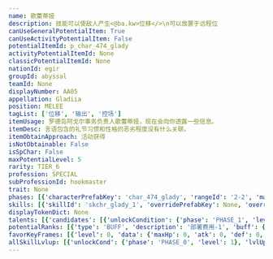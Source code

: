 ```yaml
---
name: 歌蕾蒂娅
description: 技能可以使敌人产生<@ba.kw>位移</>\n可以放置于远程位
canUseGeneralPotentialItem: True
canUseActivityPotentialItem: False
potentialItemId: p_char_474_glady
activityPotentialItemId: None
classicPotentialItemId: None
nationId: egir
groupId: abyssal
teamId: None
displayNumber: AA05
appellation: Gladiia
position: MELEE
tagList: ['位移', '输出', '控场']
itemUsage: 罗德岛阿戈尔事务负责人歌蕾蒂娅，现在会向你透露一些信息。
itemDesc: 言语包含的礼节习惯和性格的恶劣程度没有什么关联。
itemObtainApproach: 活动获得
isNotObtainable: False
isSpChar: False
maxPotentialLevel: 5
rarity: TIER_6
profession: SPECIAL
subProfessionId: hookmaster
trait: None
phases: [{'characterPrefabKey': 'char_474_glady', 'rangeId': '2-2', 'maxLevel': 50, 'attributesKeyFrames': [{'level': 1, 'data': {'maxHp': 999, 'atk': 344, 'def': 144, 'magicResistance': 0.0, 'cost': 14, 'blockCnt': 2, 'moveSpeed': 1.0, 'attackSpeed': 100.0, 'baseAttackTime': 1.8, 'respawnTime': 80, 'hpRecoveryPerSec': 0.0, 'spRecoveryPerSec': 1.0, 'maxDeployCount': 1, 'maxDeckStackCnt': 0, 'tauntLevel': 0, 'massLevel': 0, 'baseForceLevel': 0, 'stunImmune': False, 'silenceImmune': False, 'sleepImmune': False, 'frozenImmune': False, 'levitateImmune': False}}, {'level': 50, 'data': {'maxHp': 1350, 'atk': 492, 'def': 213, 'magicResistance': 0.0, 'cost': 14, 'blockCnt': 2, 'moveSpeed': 1.0, 'attackSpeed': 100.0, 'baseAttackTime': 1.8, 'respawnTime': 80, 'hpRecoveryPerSec': 0.0, 'spRecoveryPerSec': 1.0, 'maxDeployCount': 1, 'maxDeckStackCnt': 0, 'tauntLevel': 0, 'massLevel': 0, 'baseForceLevel': 0, 'stunImmune': False, 'silenceImmune': False, 'sleepImmune': False, 'frozenImmune': False, 'levitateImmune': False}}], 'evolveCost': None}, {'characterPrefabKey': 'char_474_glady', 'rangeId': '3-2', 'maxLevel': 80, 'attributesKeyFrames': [{'level': 1, 'data': {'maxHp': 1350, 'atk': 492, 'def': 213, 'magicResistance': 0.0, 'cost': 16, 'blockCnt': 2, 'moveSpeed': 1.0, 'attackSpeed': 100.0, 'baseAttackTime': 1.8, 'respawnTime': 80, 'hpRecoveryPerSec': 0.0, 'spRecoveryPerSec': 1.0, 'maxDeployCount': 1, 'maxDeckStackCnt': 0, 'tauntLevel': 0, 'massLevel': 0, 'baseForceLevel': 0, 'stunImmune': False, 'silenceImmune': False, 'sleepImmune': False, 'frozenImmune': False, 'levitateImmune': False}}, {'level': 80, 'data': {'maxHp': 1754, 'atk': 640, 'def': 281, 'magicResistance': 0.0, 'cost': 16, 'blockCnt': 2, 'moveSpeed': 1.0, 'attackSpeed': 100.0, 'baseAttackTime': 1.8, 'respawnTime': 80, 'hpRecoveryPerSec': 0.0, 'spRecoveryPerSec': 1.0, 'maxDeployCount': 1, 'maxDeckStackCnt': 0, 'tauntLevel': 0, 'massLevel': 0, 'baseForceLevel': 0, 'stunImmune': False, 'silenceImmune': False, 'sleepImmune': False, 'frozenImmune': False, 'levitateImmune': False}}], 'evolveCost': [{'id': '3281', 'count': 5, 'type': 'MATERIAL'}, {'id': '30052', 'count': 7, 'type': 'MATERIAL'}, {'id': '30022', 'count': 4, 'type': 'MATERIAL'}]}, {'characterPrefabKey': 'char_474_glady', 'rangeId': '3-2', 'maxLevel': 90, 'attributesKeyFrames': [{'level': 1, 'data': {'maxHp': 1754, 'atk': 640, 'def': 281, 'magicResistance': 0.0, 'cost': 16, 'blockCnt': 2, 'moveSpeed': 1.0, 'attackSpeed': 100.0, 'baseAttackTime': 1.8, 'respawnTime': 80, 'hpRecoveryPerSec': 0.0, 'spRecoveryPerSec': 1.0, 'maxDeployCount': 1, 'maxDeckStackCnt': 0, 'tauntLevel': 0, 'massLevel': 0, 'baseForceLevel': 0, 'stunImmune': False, 'silenceImmune': False, 'sleepImmune': False, 'frozenImmune': False, 'levitateImmune': False}}, {'level': 90, 'data': {'maxHp': 2309, 'atk': 801, 'def': 331, 'magicResistance': 0.0, 'cost': 16, 'blockCnt': 2, 'moveSpeed': 1.0, 'attackSpeed': 100.0, 'baseAttackTime': 1.8, 'respawnTime': 80, 'hpRecoveryPerSec': 0.0, 'spRecoveryPerSec': 1.0, 'maxDeployCount': 1, 'maxDeckStackCnt': 0, 'tauntLevel': 0, 'massLevel': 0, 'baseForceLevel': 0, 'stunImmune': False, 'silenceImmune': False, 'sleepImmune': False, 'frozenImmune': False, 'levitateImmune': False}}], 'evolveCost': [{'id': '3283', 'count': 4, 'type': 'MATERIAL'}, {'id': '30145', 'count': 4, 'type': 'MATERIAL'}, {'id': '31014', 'count': 6, 'type': 'MATERIAL'}]}]
skills: [{'skillId': 'skchr_glady_1', 'overridePrefabKey': None, 'overrideTokenKey': None, 'levelUpCostCond': [{'unlockCond': {'phase': 'PHASE_2', 'level': 1}, 'lvlUpTime': 28800, 'levelUpCost': [{'id': '3303', 'count': 8, 'type': 'MATERIAL'}, {'id': '31014', 'count': 4, 'type': 'MATERIAL'}, {'id': '30013', 'count': 11, 'type': 'MATERIAL'}]}, {'unlockCond': {'phase': 'PHASE_2', 'level': 1}, 'lvlUpTime': 57600, 'levelUpCost': [{'id': '3303', 'count': 12, 'type': 'MATERIAL'}, {'id': '30064', 'count': 3, 'type': 'MATERIAL'}, {'id': '30044', 'count': 6, 'type': 'MATERIAL'}]}, {'unlockCond': {'phase': 'PHASE_2', 'level': 1}, 'lvlUpTime': 86400, 'levelUpCost': [{'id': '3303', 'count': 15, 'type': 'MATERIAL'}, {'id': '30135', 'count': 6, 'type': 'MATERIAL'}, {'id': '31014', 'count': 6, 'type': 'MATERIAL'}]}], 'unlockCond': {'phase': 'PHASE_0', 'level': 1}}, {'skillId': 'skchr_glady_2', 'overridePrefabKey': None, 'overrideTokenKey': None, 'levelUpCostCond': [{'unlockCond': {'phase': 'PHASE_2', 'level': 1}, 'lvlUpTime': 28800, 'levelUpCost': [{'id': '3303', 'count': 8, 'type': 'MATERIAL'}, {'id': '31024', 'count': 4, 'type': 'MATERIAL'}, {'id': '30103', 'count': 5, 'type': 'MATERIAL'}]}, {'unlockCond': {'phase': 'PHASE_2', 'level': 1}, 'lvlUpTime': 57600, 'levelUpCost': [{'id': '3303', 'count': 12, 'type': 'MATERIAL'}, {'id': '30074', 'count': 4, 'type': 'MATERIAL'}, {'id': '30054', 'count': 8, 'type': 'MATERIAL'}]}, {'unlockCond': {'phase': 'PHASE_2', 'level': 1}, 'lvlUpTime': 86400, 'levelUpCost': [{'id': '3303', 'count': 15, 'type': 'MATERIAL'}, {'id': '30145', 'count': 6, 'type': 'MATERIAL'}, {'id': '30014', 'count': 4, 'type': 'MATERIAL'}]}], 'unlockCond': {'phase': 'PHASE_1', 'level': 1}}, {'skillId': 'skchr_glady_3', 'overridePrefabKey': None, 'overrideTokenKey': None, 'levelUpCostCond': [{'unlockCond': {'phase': 'PHASE_2', 'level': 1}, 'lvlUpTime': 28800, 'levelUpCost': [{'id': '3303', 'count': 8, 'type': 'MATERIAL'}, {'id': '30044', 'count': 4, 'type': 'MATERIAL'}, {'id': '31023', 'count': 4, 'type': 'MATERIAL'}]}, {'unlockCond': {'phase': 'PHASE_2', 'level': 1}, 'lvlUpTime': 57600, 'levelUpCost': [{'id': '3303', 'count': 12, 'type': 'MATERIAL'}, {'id': '30084', 'count': 4, 'type': 'MATERIAL'}, {'id': '30054', 'count': 5, 'type': 'MATERIAL'}]}, {'unlockCond': {'phase': 'PHASE_2', 'level': 1}, 'lvlUpTime': 86400, 'levelUpCost': [{'id': '3303', 'count': 15, 'type': 'MATERIAL'}, {'id': '30125', 'count': 6, 'type': 'MATERIAL'}, {'id': '30064', 'count': 4, 'type': 'MATERIAL'}]}], 'unlockCond': {'phase': 'PHASE_2', 'level': 1}}]
displayTokenDict: None
talents: [{'candidates': [{'unlockCondition': {'phase': 'PHASE_1', 'level': 1}, 'requiredPotentialRank': 0, 'prefabKey': '1', 'name': '阿戈尔的波涛', 'description': '在场时，所有【深海猎人】干员每秒回复1.5%最大生命值且受到【海怪】敌人的物理与法术伤害降低15%', 'rangeId': None, 'blackboard': [{'key': 'hp_recovery_per_sec_by_max_hp_ratio', 'value': 0.015, 'valueStr': None}, {'key': 'damage_resistance', 'value': 0.15, 'valueStr': None}], 'tokenKey': None}, {'unlockCondition': {'phase': 'PHASE_2', 'level': 1}, 'requiredPotentialRank': 0, 'prefabKey': '1', 'name': '阿戈尔的波涛', 'description': '在场时，所有【深海猎人】干员每秒回复2.5%最大生命值且受到【海怪】敌人的物理与法术伤害降低25%', 'rangeId': None, 'blackboard': [{'key': 'hp_recovery_per_sec_by_max_hp_ratio', 'value': 0.025, 'valueStr': None}, {'key': 'damage_resistance', 'value': 0.25, 'valueStr': None}], 'tokenKey': None}]}, {'candidates': [{'unlockCondition': {'phase': 'PHASE_2', 'level': 1}, 'requiredPotentialRank': 0, 'prefabKey': '2', 'name': '弱肉强食', 'description': '攻击重量小于等于3的敌人时攻击力提升至130%', 'rangeId': None, 'blackboard': [{'key': 'value', 'value': 3.0, 'valueStr': None}, {'key': 'atk_scale', 'value': 1.3, 'valueStr': None}], 'tokenKey': None}, {'unlockCondition': {'phase': 'PHASE_2', 'level': 1}, 'requiredPotentialRank': 4, 'prefabKey': '2', 'name': '弱肉强食', 'description': '攻击重量小于等于3的敌人时攻击力提升至136%<@ba.talpu>（+6%）</>', 'rangeId': None, 'blackboard': [{'key': 'value', 'value': 3.0, 'valueStr': None}, {'key': 'atk_scale', 'value': 1.36, 'valueStr': None}], 'tokenKey': None}]}]
potentialRanks: [{'type': 'BUFF', 'description': '部署费用-1', 'buff': {'attributes': {'abnormalFlags': None, 'abnormalImmunes': None, 'abnormalAntis': None, 'abnormalCombos': None, 'abnormalComboImmunes': None, 'attributeModifiers': [{'attributeType': 'COST', 'formulaItem': 'ADDITION', 'value': -1.0, 'loadFromBlackboard': False, 'fetchBaseValueFromSourceEntity': False}]}}, 'equivalentCost': None}, {'type': 'BUFF', 'description': '再部署时间-10秒', 'buff': {'attributes': {'abnormalFlags': None, 'abnormalImmunes': None, 'abnormalAntis': None, 'abnormalCombos': None, 'abnormalComboImmunes': None, 'attributeModifiers': [{'attributeType': 'RESPAWN_TIME', 'formulaItem': 'ADDITION', 'value': -10.0, 'loadFromBlackboard': False, 'fetchBaseValueFromSourceEntity': False}]}}, 'equivalentCost': None}, {'type': 'BUFF', 'description': '部署费用-1', 'buff': {'attributes': {'abnormalFlags': None, 'abnormalImmunes': None, 'abnormalAntis': None, 'abnormalCombos': None, 'abnormalComboImmunes': None, 'attributeModifiers': [{'attributeType': 'COST', 'formulaItem': 'ADDITION', 'value': -1.0, 'loadFromBlackboard': False, 'fetchBaseValueFromSourceEntity': False}]}}, 'equivalentCost': None}, {'type': 'CUSTOM', 'description': '第二天赋效果增强', 'buff': None, 'equivalentCost': None}, {'type': 'BUFF', 'description': '部署费用-1', 'buff': {'attributes': {'abnormalFlags': None, 'abnormalImmunes': None, 'abnormalAntis': None, 'abnormalCombos': None, 'abnormalComboImmunes': None, 'attributeModifiers': [{'attributeType': 'COST', 'formulaItem': 'ADDITION', 'value': -1.0, 'loadFromBlackboard': False, 'fetchBaseValueFromSourceEntity': False}]}}, 'equivalentCost': None}]
favorKeyFrames: [{'level': 0, 'data': {'maxHp': 0, 'atk': 0, 'def': 0, 'magicResistance': 0.0, 'cost': 0, 'blockCnt': 0, 'moveSpeed': 0.0, 'attackSpeed': 0.0, 'baseAttackTime': 0.0, 'respawnTime': 0, 'hpRecoveryPerSec': 0.0, 'spRecoveryPerSec': 0.0, 'maxDeployCount': 0, 'maxDeckStackCnt': 0, 'tauntLevel': 0, 'massLevel': 0, 'baseForceLevel': 0, 'stunImmune': False, 'silenceImmune': False, 'sleepImmune': False, 'frozenImmune': False, 'levitateImmune': False}}, {'level': 50, 'data': {'maxHp': 0, 'atk': 50, 'def': 50, 'magicResistance': 0.0, 'cost': 0, 'blockCnt': 0, 'moveSpeed': 0.0, 'attackSpeed': 0.0, 'baseAttackTime': 0.0, 'respawnTime': 0, 'hpRecoveryPerSec': 0.0, 'spRecoveryPerSec': 0.0, 'maxDeployCount': 0, 'maxDeckStackCnt': 0, 'tauntLevel': 0, 'massLevel': 0, 'baseForceLevel': 0, 'stunImmune': False, 'silenceImmune': False, 'sleepImmune': False, 'frozenImmune': False, 'levitateImmune': False}}]
allSkillLvlup: [{'unlockCond': {'phase': 'PHASE_0', 'level': 1}, 'lvlUpCost': [{'id': '3301', 'count': 5, 'type': 'MATERIAL'}]}, {'unlockCond': {'phase': 'PHASE_0', 'level': 1}, 'lvlUpCost': [{'id': '3301', 'count': 5, 'type': 'MATERIAL'}, {'id': '30051', 'count': 6, 'type': 'MATERIAL'}, {'id': '30011', 'count': 4, 'type': 'MATERIAL'}]}, {'unlockCond': {'phase': 'PHASE_0', 'level': 1}, 'lvlUpCost': [{'id': '3302', 'count': 8, 'type': 'MATERIAL'}, {'id': '30062', 'count': 3, 'type': 'MATERIAL'}]}, {'unlockCond': {'phase': 'PHASE_1', 'level': 1}, 'lvlUpCost': [{'id': '3302', 'count': 8, 'type': 'MATERIAL'}, {'id': '30012', 'count': 5, 'type': 'MATERIAL'}, {'id': '30062', 'count': 3, 'type': 'MATERIAL'}]}, {'unlockCond': {'phase': 'PHASE_1', 'level': 1}, 'lvlUpCost': [{'id': '3302', 'count': 8, 'type': 'MATERIAL'}, {'id': '31023', 'count': 6, 'type': 'MATERIAL'}]}, {'unlockCond': {'phase': 'PHASE_1', 'level': 1}, 'lvlUpCost': [{'id': '3303', 'count': 8, 'type': 'MATERIAL'}, {'id': '30043', 'count': 3, 'type': 'MATERIAL'}, {'id': '30093', 'count': 5, 'type': 'MATERIAL'}]}]
---
```


